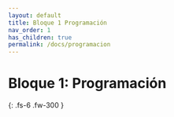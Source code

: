 ```yaml
---
layout: default
title: Bloque 1 Programación
nav_order: 1
has_children: true
permalink: /docs/programacion
---
```


# Bloque 1: Programación

{: .fs-6 .fw-300 }
